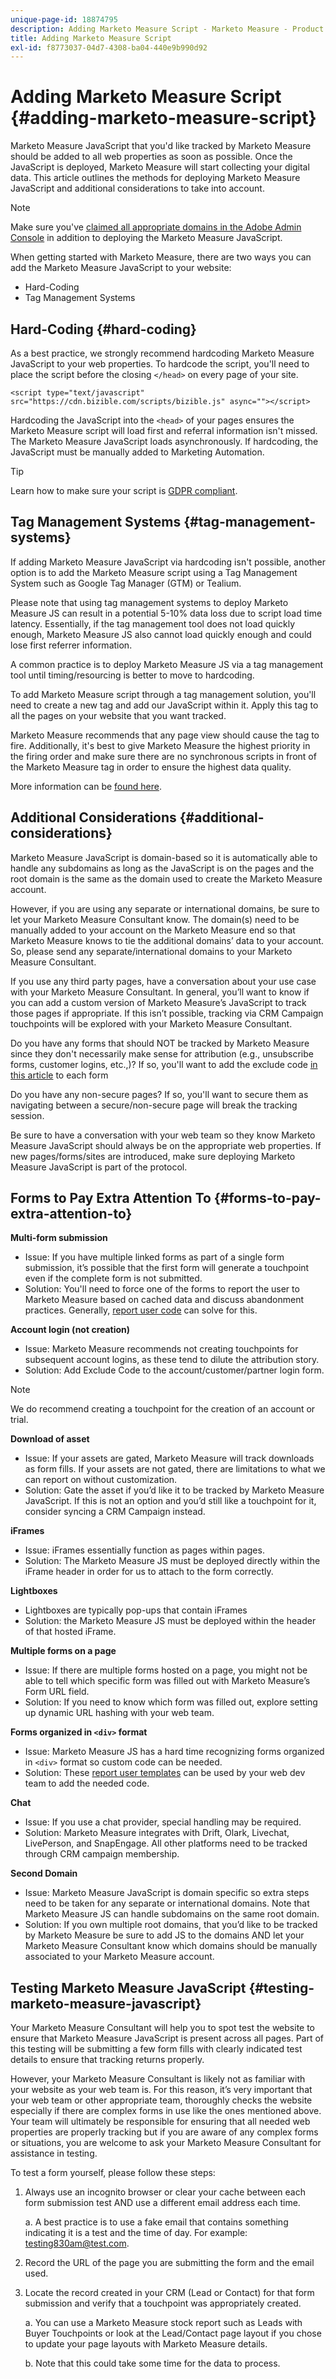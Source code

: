 ```yaml
---
unique-page-id: 18874795
description: Adding Marketo Measure Script - Marketo Measure - Product Documentation
title: Adding Marketo Measure Script
exl-id: f8773037-04d7-4308-ba04-440e9b990d92
---
```

# Adding Marketo Measure Script {#adding-marketo-measure-script}

Marketo Measure JavaScript that you'd like tracked by Marketo Measure should be added to all web properties as soon as possible. Once the JavaScript is deployed, Marketo Measure will start collecting your digital data. This article outlines the methods for deploying Marketo Measure JavaScript and additional considerations to take into account.

>[!NOTE]
>
>Make sure you've [claimed all appropriate domains in the Adobe Admin Console](/help/marketo-measure-and-adobe/domain-management.md) in addition to deploying the Marketo Measure JavaScript.

When getting started with Marketo Measure, there are two ways you can add the Marketo Measure JavaScript to your website:

* Hard-Coding
* Tag Management Systems

## Hard-Coding {#hard-coding}

As a best practice, we strongly recommend hardcoding Marketo Measure JavaScript to your web properties. To hardcode the script, you'll need to place the script before the closing `</head>` on every page of your site.

`<script type="text/javascript" src="https://cdn.bizible.com/scripts/bizible.js" async=""></script>`

Hardcoding the JavaScript into the `<head>` of your pages ensures the Marketo Measure script will load first and referral information isn't missed. The Marketo Measure JavaScript loads asynchronously. If hardcoding, the JavaScript must be manually added to Marketing Automation.

>[!TIP]
>
>Learn how to make sure your script is [GDPR compliant](/help/security-and-compliance/compliance-related-resources/ensuring-consent-for-gdpr-in-marketo-measure-js.md).

## Tag Management Systems {#tag-management-systems}

If adding Marketo Measure JavaScript via hardcoding isn't possible, another option is to add the Marketo Measure script using a Tag Management System such as Google Tag Manager (GTM) or Tealium.

Please note that using tag management systems to deploy Marketo Measure JS can result in a potential 5-10% data loss due to script load time latency. Essentially, if the tag management tool does not load quickly enough, Marketo Measure JS also cannot load quickly enough and could lose first referrer information.

A common practice is to deploy Marketo Measure JS via a tag management tool until timing/resourcing is better to move to hardcoding.

To add Marketo Measure script through a tag management solution, you'll need to create a new tag and add our JavaScript within it. Apply this tag to all the pages on your website that you want tracked.

Marketo Measure recommends that any page view should cause the tag to fire. Additionally, it's best to give Marketo Measure the highest priority in the firing order and make sure there are no synchronous scripts in front of the Marketo Measure tag in order to ensure the highest data quality.

More information can be [found here](/help/marketo-measure-tracking/setting-up-tracking/adding-marketo-measure-script-via-google-tag-manager.md).

## Additional Considerations {#additional-considerations}

Marketo Measure JavaScript is domain-based so it is automatically able to handle any subdomains as long as the JavaScript is on the pages and the root domain is the same as the domain used to create the Marketo Measure account.

However, if you are using any separate or international domains, be sure to let your Marketo Measure Consultant know. The domain(s) need to be manually added to your account on the Marketo Measure end so that Marketo Measure knows to tie the additional domains’ data to your account. So, please send any separate/international domains to your Marketo Measure Consultant.

If you use any third party pages, have a conversation about your use case with your Marketo Measure Consultant. In general, you’ll want to know if you can add a custom version of Marketo Measure’s JavaScript to track those pages if appropriate. If this isn’t possible, tracking via CRM Campaign touchpoints will be explored with your Marketo Measure Consultant.

Do you have any forms that should NOT be tracked by Marketo Measure since they don't necessarily make sense for attribution (e.g., unsubscribe forms, customer logins, etc.,)? If so, you'll want to add the exclude code [in this article](/help/marketo-measure-tracking/setting-up-tracking/excluding-marketo-measure-from-specific-forms.md) to each form

Do you have any non-secure pages? If so, you'll want to secure them as navigating between a secure/non-secure page will break the tracking session.

Be sure to have a conversation with your web team so they know Marketo Measure JavaScript should always be on the appropriate web properties. If new pages/forms/sites are introduced, make sure deploying Marketo Measure JavaScript is part of the protocol.

## Forms to Pay Extra Attention To {#forms-to-pay-extra-attention-to}

**Multi-form submission**

* Issue: If you have multiple linked forms as part of a single form submission, it’s possible that the first form will generate a touchpoint even if the complete form is not submitted.
* Solution: You'll need to force one of the forms to report the user to Marketo Measure based on cached data and discuss abandonment practices. Generally, [report user code](/help/marketo-measure-tracking/setting-up-tracking/adding-marketo-measure-script-to-different-form-providers/ajax-form-handling.md) can solve for this.

**Account login (not creation)**

* Issue: Marketo Measure recommends not creating touchpoints for subsequent account logins, as these tend to dilute the attribution story.
* Solution: Add Exclude Code to the account/customer/partner login form.

>[!NOTE]
>
>We do recommend creating a touchpoint for the creation of an account or trial.

**Download of asset**

* Issue: If your assets are gated, Marketo Measure will track downloads as form fills. If your assets are not gated, there are limitations to what we can report on without customization.
* Solution: Gate the asset if you’d like it to be tracked by Marketo Measure JavaScript. If this is not an option and you’d still like a touchpoint for it, consider syncing a CRM Campaign instead.

**iFrames**

* Issue: iFrames essentially function as pages within pages.
* Solution: The Marketo Measure JS must be deployed directly within the iFrame header in order for us to attach to the form correctly.

**Lightboxes**

* Lightboxes are typically pop-ups that contain iFrames
* Solution: the Marketo Measure JS must be deployed within the header of that hosted iFrame.

**Multiple forms on a page**

* Issue: If there are multiple forms hosted on a page, you might not be able to tell which specific form was filled out with Marketo Measure’s Form URL field.
* Solution: If you need to know which form was filled out, explore setting up dynamic URL hashing with your web team.

**Forms organized in `<div>` format**

* Issue: Marketo Measure JS has a hard time recognizing forms organized in `<div>` format so custom code can be needed.
* Solution: These [report user templates](/help/marketo-measure-tracking/setting-up-tracking/adding-marketo-measure-script-to-different-form-providers/ajax-form-handling.md) can be used by your web dev team to add the needed code.

**Chat**

* Issue: If you use a chat provider, special handling may be required.
* Solution: Marketo Measure integrates with Drift, Olark, Livechat, LivePerson, and SnapEngage. All other platforms need to be tracked through CRM campaign membership.

**Second Domain**

* Issue: Marketo Measure JavaScript is domain specific so extra steps need to be taken for any separate or international domains. Note that Marketo Measure JS can handle subdomains on the same root domain.
* Solution: If you own multiple root domains, that you’d like to be tracked by Marketo Measure be sure to add JS to the domains AND let your Marketo Measure Consultant know which domains should be manually associated to your Marketo Measure account.

## Testing Marketo Measure JavaScript {#testing-marketo-measure-javascript}

Your Marketo Measure Consultant will help you to spot test the website to ensure that Marketo Measure JavaScript is present across all pages. Part of this testing will be submitting a few form fills with clearly indicated test details to ensure that tracking returns properly.
  
However, your Marketo Measure Consultant is likely not as familiar with your website as your web team is. For this reason, it’s very important that your web team or other appropriate team, thoroughly checks the website especially if there are complex forms in use like the ones mentioned above. Your team will ultimately be responsible for ensuring that all needed web properties are properly tracking but if you are aware of any complex forms or situations, you are welcome to ask your Marketo Measure Consultant for assistance in testing.
  
To test a form yourself, please follow these steps:

1. Always use an incognito browser or clear your cache between each form submission test AND use a different email address each time.

   a. A best practice is to use a fake email that contains something indicating it is a test and the time of day. For example: testing830am@test.com.

1. Record the URL of the page you are submitting the form and the email used.

1. Locate the record created in your CRM (Lead or Contact) for that form submission and verify that a touchpoint was appropriately created.

   a. You can use a Marketo Measure stock report such as Leads with Buyer Touchpoints or look at the Lead/Contact page layout if you chose to update your page layouts with Marketo Measure details.

   b. Note that this could take some time for the data to process.
